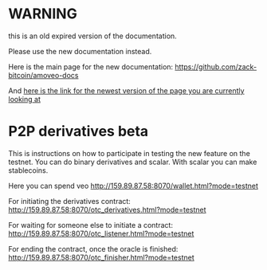 WARNING
========

this is an old expired version of the documentation.

Please use the new documentation instead. 

Here is the main page for the new documentation: https://github.com/zack-bitcoin/amoveo-docs 

And [here is the link for the newest version of the page you are currently looking at](https://github.com/zack-bitcoin/amoveo-docs/blob/master//getting-started/p2p_derivatives_beta.md)

P2P derivatives beta
==============

This is instructions on how to participate in testing the new feature on the testnet. You can do binary derivatives and scalar. With scalar you can make stablecoins.

Here you can spend veo
http://159.89.87.58:8070/wallet.html?mode=testnet

For initiating the derivatives contract:
http://159.89.87.58:8070/otc_derivatives.html?mode=testnet

For waiting for someone else to initiate a contract:
http://159.89.87.58:8070/otc_listener.html?mode=testnet

For ending the contract, once the oracle is finished:
http://159.89.87.58:8070/otc_finisher.html?mode=testnet